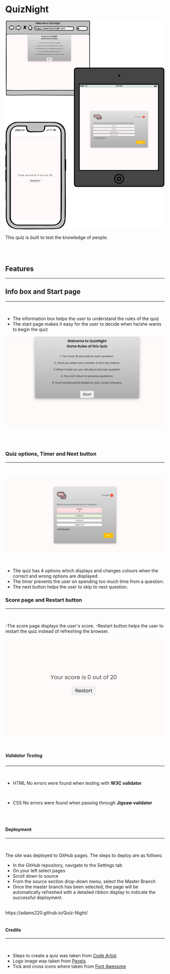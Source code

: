 # QuizNight

![header image for index](/assets/images/Quiz-project.png)

This quiz is built to test the knowledge of people.

<br>
<br>

## Features
<hr>

## Info box and Start page
<hr>
<br>

- The information box helps the user to understand the rules of the quiz
- The start page makes it easy for the user to decide when he/she wants to begin the quiz

![header image for index](/assets/images/Screenshot%20(307).png)

<br>
<br>

### Quiz options, Timer and Next button

<hr>
<br>

![header image for index](/assets/images/Screenshot%20(316).png)   

<br>

- The quiz has 4 options which displays and changes colours when the correct and wrong options are displayed.
- The timer prevents the user on spending too much time from a question.
- The next button helps the user to skip to next question.

### Score page and Restart button

<hr>
<br>

-The score page displays the user's score.
-Restart button helps the user to restart the quiz instead of refreshing the browser.
<br>

![image for history](/assets/images/Screenshot%20(308).png)

<br>

##### Validator Testing
<hr>
<br>

- HTML
No errors were found when testing with  **W3C validator**
<br>

- CSS
No errors were found when passing through  **Jigsaw validator**


<br>
<br>

#### Deployment
<hr>
<br>

The site was deployed to GitHub pages. The steps to deploy are as follows:
- In the GitHub repository, navigate to the Settings tab
- On your left select pages
- Scroll down to source
- From the source section drop-down menu, select the Master Branch
- Once the master branch has been selected, the page will be automatically refreshed with a detailed ribbon display to indicate the successful deployment.
<br>
https://adams220.github.io/Quiz-Night/

<br>
<br>

#### Credits
<hr>
<br>

- Steps to create a quiz was taken from [Code Artist](https://codingartistweb.com/)
- Logo image was taken from [Pexels](https://www.pexels.com)
- Tick and cross icons where taken from [Font Awesome](https://fontawesome.com)



